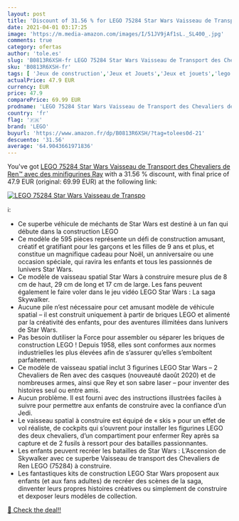 ```yaml
---
layout: post
title: 'Discount of 31.56 % for LEGO 75284 Star Wars Vaisseau de Transpo'
date: 2021-04-01 03:17:25
image: 'https://m.media-amazon.com/images/I/51JV9jAf1sL._SL400_.jpg'
comments: true
category: ofertas
author: 'tole.es'
slug: 'B0813R6XSH-fr LEGO 75284 Star Wars Vaisseau de Transport des Chevaliers...'
sku: 'B0813R6XSH-fr'
tags: [ 'Jeux de construction','Jeux et Jouets','Jeux et jouets','lego', ]
actualPrice: 47.9 EUR
currency: EUR
price: 47.9
comparePrice: 69.99 EUR
prodname: 'LEGO 75284 Star Wars Vaisseau de Transport des Chevaliers de Ren™ avec des minifigurines Ray'
country: 'fr'
flag: '🇫🇷'
brand: 'LEGO'
buyurl: 'https://www.amazon.fr/dp/B0813R6XSH/?tag=tolees0d-21'
descuento: '31.56'
average: '64.9043661971836'
---
```


You've got [LEGO 75284 Star Wars Vaisseau de Transport des Chevaliers de Ren™ avec des minifigurines Ray](https://www.amazon.fr/dp/B0813R6XSH/?tag=tolees0d-21) with a  31.56 % discount, with final price of 47.9 EUR (original: 69.99 EUR) at the following link:

[![LEGO 75284 Star Wars Vaisseau de Transpo](https://m.media-amazon.com/images/I/51JV9jAf1sL._SL400_.jpg)](https://www.amazon.fr/dp/B0813R6XSH/?tag=tolees0d-21)

ℹ️:

- Ce superbe véhicule de méchants de Star Wars est destiné à un fan qui débute dans la construction LEGO
- Ce modèle de 595 pièces représente un défi de construction amusant, créatif et gratifiant pour les garçons et les filles de 9 ans et plus, et constitue un magnifique cadeau pour Noël, un anniversaire ou une occasion spéciale, qui ravira les enfants et tous les passionnés de lunivers Star Wars.
- Ce modèle de vaisseau spatial Star Wars à construire mesure plus de 8 cm de haut, 29 cm de long et 17 cm de large. Les fans peuvent également le faire voler dans le jeu vidéo LEGO Star Wars : La saga Skywalker.
- Aucune pile n’est nécessaire pour cet amusant modèle de véhicule spatial – il est construit uniquement à partir de briques LEGO et alimenté par la créativité des enfants, pour des aventures illimitées dans lunivers de Star Wars.
- Pas besoin dutiliser la Force pour assembler ou séparer les briques de construction LEGO ! Depuis 1958, elles sont conformes aux normes industrielles les plus élevées afin de s’assurer qu’elles s’emboîtent parfaitement.
- Ce modèle de vaisseau spatial inclut 3 figurines LEGO Star Wars – 2 Chevaliers de Ren avec des casques (nouveauté daoût 2020) et de nombreuses armes, ainsi que Rey et son sabre laser – pour inventer des histoires seul ou entre amis.
- Aucun problème. Il est fourni avec des instructions illustrées faciles à suivre pour permettre aux enfants de construire avec la confiance d’un Jedi.
- Le vaisseau spatial à construire est équipé de « skis » pour un effet de vol réaliste, de cockpits qui s’ouvrent pour installer les figurines LEGO des deux chevaliers, d’un compartiment pour enfermer Rey après sa capture et de 2 fusils à ressort pour des batailles passionnantes.
- Les enfants peuvent recréer les batailles de Star Wars : L’Ascension de Skywalker avec ce superbe Vaisseau de transport des Chevaliers de Ren LEGO (75284) à construire.
- Les fantastiques kits de construction LEGO Star Wars proposent aux enfants (et aux fans adultes) de recréer des scènes de la saga, dinventer leurs propres histoires créatives ou simplement de construire et dexposer leurs modèles de collection.

[🛒 Check the deal!!](https://www.amazon.fr/dp/B0813R6XSH/?tag=tolees0d-21)
